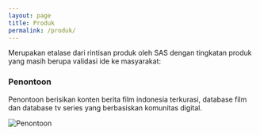 ```yaml
---
layout: page
title: Produk
permalink: /produk/
---
```


Merupakan etalase dari rintisan produk oleh SAS dengan tingkatan produk yang masih berupa validasi ide ke masyarakat:

### Penontoon
Penontoon berisikan konten berita film indonesia terkurasi, database film dan database tv series yang berbasiskan komunitas digital.

![Penontoon](https://syafrizaladi.github.io/assets/images/penontoon.png)

